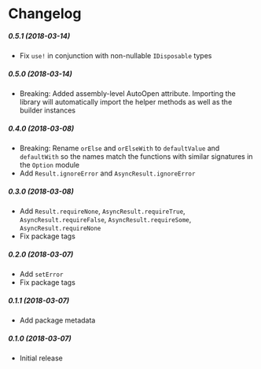 Changelog
===

##### 0.5.1 (2018-03-14)

* Fix `use!` in conjunction with non-nullable `IDisposable` types

##### 0.5.0 (2018-03-14)

* Breaking: Added assembly-level AutoOpen attribute. Importing the library will automatically import the helper methods as well as the builder instances

##### 0.4.0 (2018-03-08)

* Breaking: Rename `orElse` and `orElseWith` to `defaultValue` and `defaultWith` so the names match the functions with similar signatures in the `Option` module
* Add `Result.ignoreError` and `AsyncResult.ignoreError`

##### 0.3.0 (2018-03-08)

* Add `Result.requireNone`, `AsyncResult.requireTrue`, `AsyncResult.requireFalse`, `AsyncResult.requireSome`, `AsyncResult.requireNone`
* Fix package tags

##### 0.2.0 (2018-03-07)

* Add `setError`
* Fix package tags

##### 0.1.1 (2018-03-07)

* Add package metadata

##### 0.1.0 (2018-03-07)

* Initial release

